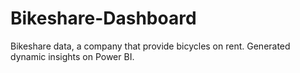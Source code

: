 # Bikeshare-Dashboard
Bikeshare data, a company that provide bicycles on rent. Generated dynamic insights on Power BI.
